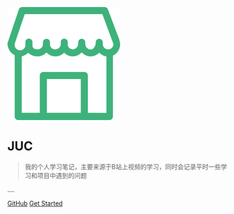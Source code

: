![logo](mall.svg)

# JUC

> 我的个人学习笔记，主要来源于B站上视频的学习，同时会记录平时一些学习和项目中遇到的问题

....

[GitHub](https://github.com/macrozheng/mall-learning)
[Get Started](README.md)
